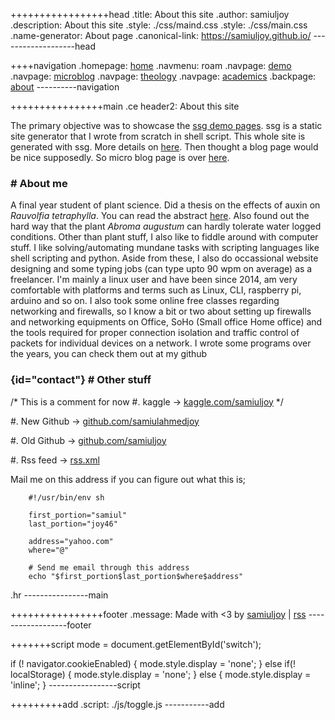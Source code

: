 +++++++++++++++++head
.title: About this site
.author: samiuljoy
.description: About this site
.style: ./css/maind.css
.style: ./css/main.css
.name-generator: About page
.canonical-link: https://samiuljoy.github.io/
-------------------head

++++navigation
.homepage: [home](./index.html)
.navmenu: roam
.navpage: [demo](./demo/base.html)
.navpage: [microblog](./microblog/base.html)
.navpage: [theology](theology/base.html)
.navpage: [academics](academics/base.html)
.backpage: [about](./about.html)
----------navigation

++++++++++++++++main
.ce header2: About this site

The primary objective was to showcase the [ssg demo pages](demo/base.html). ssg is a static site generator that I wrote from scratch in shell script. This whole site is generated with ssg. More details on [here](https://github.com/samiuljoy/ssg). Then thought a blog page would be nice supposedly. So micro blog page is over [here](microblog/base.html).

### # About me

A final year student of plant science. Did a thesis on the effects of auxin on _Rauvolfia tetraphylla_. You can read the abstract [here](assets/abstract.pdf). Also found out the hard way that the plant _Abroma augustum_ can hardly tolerate water logged conditions. Other than plant stuff, I also like to fiddle around with computer stuff. I like solving/automating mundane tasks with scripting languages like shell scripting and python. Aside from these, I also do occassional website designing and some typing jobs (can type upto 90 wpm on average) as a freelancer. I'm mainly a linux user and have been since 2014, am very comfortable with platforms and terms such as Linux, CLI, raspberry pi, arduino and so on. I also took some online free classes regarding networking and firewalls, so I know a bit or two about setting up firewalls and networking equipments on Office, SoHo (Small office Home office) and the tools required for proper connection isolation and traffic control of packets for individual devices on a network. I wrote some programs over the years, you can check them out at my github

### {id="contact"} # Other stuff

 /* This is a comment for now #. kaggle -> [kaggle.com/samiuljoy](https://www.kaggle.com/samiuljoy) */

#. New Github -> [github.com/samiulahmedjoy](https://www.github.com/samiulahmedjoy)

#. Old Github -> [github.com/samiuljoy](https://www.github.com/samiuljoy)

#. Rss feed -> [rss.xml](https://samiuljoy.github.io/rss.xml)

Mail me on this address if you can figure out what this is;

```no
	#!/usr/bin/env sh

	first_portion="samiul"
	last_portion="joy46"

	address="yahoo.com"
	where="@"

	# Send me email through this address
	echo "$first_portion$last_portion$where$address"
```

.hr
----------------main

++++++++++++++++footer
.message: Made with <3 by [samiuljoy](https://github.com/samiuljoy) | [rss](rss.xml)
------------------footer

+++++++script
mode = document.getElementById('switch');

if (! navigator.cookieEnabled) {
	mode.style.display = 'none';
}
else if(! localStorage) {
	mode.style.display = 'none';
}
else {
	mode.style.display = 'inline';
}
-----------------script

+++++++++add
.script: ./js/toggle.js
-----------add
